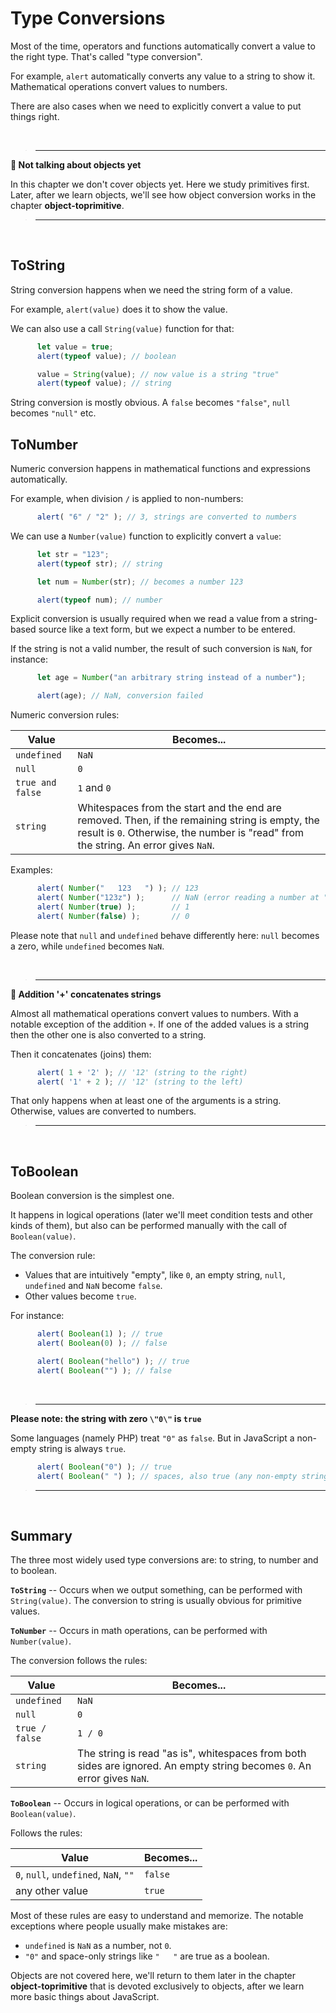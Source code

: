 # Type Conversions

Most of the time, operators and functions automatically convert a value to the right type. That's called "type conversion".

For example, `alert` automatically converts any value to a string to show it. Mathematical operations convert values to numbers.

There are also cases when we need to explicitly convert a value to put things right.

<br>

> ---

**📌 Not talking about objects yet**

In this chapter we don't cover objects yet. Here we study primitives first. Later, after we learn objects, we'll see how object conversion works in the chapter **object-toprimitive**.

> ---

<br>

## ToString

String conversion happens when we need the string form of a value.

For example, `alert(value)` does it to show the value.

We can also use a call `String(value)` function for that:

```js
      let value = true;
      alert(typeof value); // boolean

      value = String(value); // now value is a string "true"
      alert(typeof value); // string
```

String conversion is mostly obvious. A `false` becomes `"false"`, `null` becomes `"null"` etc.

## ToNumber

Numeric conversion happens in mathematical functions and expressions automatically.

For example, when division `/` is applied to non-numbers:

```js
      alert( "6" / "2" ); // 3, strings are converted to numbers
```

We can use a `Number(value)` function to explicitly convert a `value`:

```js
      let str = "123";
      alert(typeof str); // string

      let num = Number(str); // becomes a number 123

      alert(typeof num); // number
```

Explicit conversion is usually required when we read a value from a string-based source like a text form, but we expect a number to be entered.

If the string is not a valid number, the result of such conversion is `NaN`, for instance:

```js
      let age = Number("an arbitrary string instead of a number");

      alert(age); // NaN, conversion failed
```

Numeric conversion rules:

| Value            |  Becomes... |
|------------------|-------------|
| `undefined`      | `NaN`       |
| `null`           | `0`         |
| `true and false` | `1` and `0` |
| `string`         | Whitespaces from the start and the end are removed. Then, if the remaining string is empty, the result is                     `0`. Otherwise, the number is "read" from the string. An error gives `NaN`. |

Examples:

```js
      alert( Number("   123   ") ); // 123
      alert( Number("123z") );      // NaN (error reading a number at "z")
      alert( Number(true) );        // 1
      alert( Number(false) );       // 0
```

Please note that `null` and `undefined` behave differently here: `null` becomes a zero, while `undefined` becomes `NaN`.

<br>

> ---

**📌 Addition '+' concatenates strings**

Almost all mathematical operations convert values to numbers. With a notable exception of the addition `+`. If one of the added values is a string then the other one is also converted to a string.

Then it concatenates (joins) them:

```js
      alert( 1 + '2' ); // '12' (string to the right)
      alert( '1' + 2 ); // '12' (string to the left)
```

That only happens when at least one of the arguments is a string. Otherwise, values are converted to numbers.

> ---

<br>

## ToBoolean

Boolean conversion is the simplest one.

It happens in logical operations (later we'll meet condition tests and other kinds of them), but also can be performed manually with the call of `Boolean(value)`.

The conversion rule:

- Values that are intuitively "empty", like `0`, an empty string, `null`, `undefined` and `NaN` become `false`.
- Other values become `true`.

For instance:

```js
      alert( Boolean(1) ); // true
      alert( Boolean(0) ); // false

      alert( Boolean("hello") ); // true
      alert( Boolean("") ); // false
```

<br>

> ---

**Please note: the string with zero `\"0\"` is `true`**

Some languages (namely PHP) treat `"0"` as `false`. But in JavaScript a non-empty string is always `true`.

```js
      alert( Boolean("0") ); // true
      alert( Boolean(" ") ); // spaces, also true (any non-empty string is true)
```

> ---

<br>

## Summary

The three most widely used type conversions are: to string, to number and to boolean.

**`ToString`** -- Occurs when we output something, can be performed with `String(value)`. The conversion to string is usually obvious for primitive values.

**`ToNumber`** -- Occurs in math operations, can be performed with `Number(value)`.

The conversion follows the rules:

| Value          |  Becomes... |
|----------------|-------------|
| `undefined`    | `NaN`       |
| `null`         | `0`         |
| `true / false` | `1 / 0`     |
| `string`       | The string is read "as is", whitespaces from both sides are ignored. An empty string becomes `0`. An error                   gives `NaN`. |

**`ToBoolean`** -- Occurs in logical operations, or can be performed with `Boolean(value)`.

Follows the rules:

| Value                                 | Becomes...  |
|---------------------------------------|-------------|
| `0`, `null`, `undefined`, `NaN`, `""` | `false`     |
| any other value                       | `true`      |


Most of these rules are easy to understand and memorize. The notable exceptions where people usually make mistakes are:

- `undefined` is `NaN` as a number, not `0`.
- `"0"` and space-only strings like `"   "` are true as a boolean.

Objects are not covered here, we'll return to them later in the chapter **object-toprimitive** that is devoted exclusively to objects, after we learn more basic things about JavaScript.
